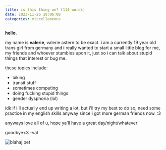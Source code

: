 ```yaml
---
title: is this thing on? (114 words)
date: 2023-11-26 19:06:08
categories: miscellaneous
---
```


﻿**hello.**

my name is **valerie**, valerie astern to be exact. i am a currently 19 year old trans girl from germany and i really wanted to start a small little blog for me, my friends and whoever stumbles upon it, just so i can talk about stupid things that interest or bug me.

these topics include:
 - biking
 - transit stuff
 - sometimes computing
 - doing fucking stupid things
 - gender dysphoria (lol)
 
idk if i'll actually end up writing a lot, but i'll try my best to do so, need some practice in my english skills anyway since i got more german friends now. :3

anyways love all of u, hope ya'll have a great day/night/whatever

goodbye<3 -val

![blahaj pet](https://media.tenor.com/NG0AinDFug8AAAAC/blahaj-blahaj-pet.gif)
